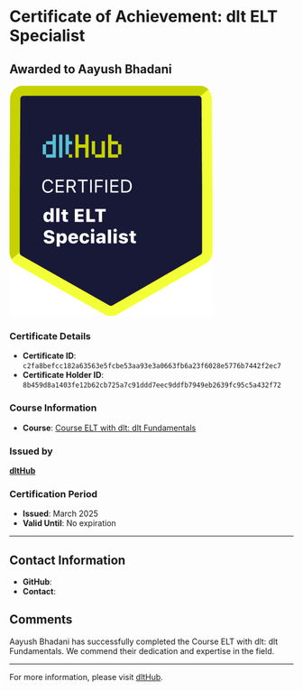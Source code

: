
# Certificate of Achievement: dlt ELT Specialist

## Awarded to **Aayush Bhadani**

![Course Image](../badges/dlt_ELT_specialist.png)

### Certificate Details
- **Certificate ID**: `c2fa8befcc182a63563e5fcbe53aa93e3a0663fb6a23f6028e5776b7442f2ec7`
- **Certificate Holder ID**: `8b459d8a1403fe12b62cb725a7c91ddd7eec9ddfb7949eb2639fc95c5a432f72`

### Course Information
- **Course**: [Course ELT with dlt: dlt Fundamentals](https://github.com/dlt-hub/dlthub-education/tree/main/courses/dlt_fundamentals_dec_2024)

### Issued by
[**dltHub**](https://dlthub.com/) 

### Certification Period
- **Issued**: March 2025
- **Valid Until**: No expiration

---

## Contact Information
- **GitHub**: 
- **Contact**: 

## Comments
Aayush Bhadani has successfully completed the Course ELT with dlt: dlt Fundamentals. We commend their dedication and expertise in the field.

---

For more information, please visit [dltHub](https://dlthub.com/).
    